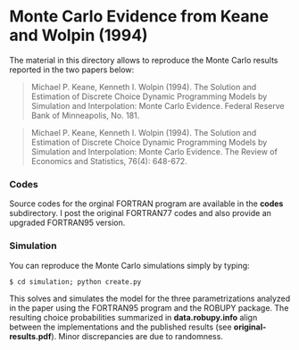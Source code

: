 # Monte Carlo Evidence from Keane and Wolpin (1994)

The material in this directory allows to reproduce the Monte Carlo results reported in the two papers below:

> Michael P. Keane, Kenneth I. Wolpin (1994). The Solution and Estimation of Discrete Choice Dynamic Programming Models by Simulation and Interpolation: Monte Carlo Evidence. Federal Reserve Bank of Minneapolis, No. 181.

> Michael P. Keane, Kenneth I. Wolpin (1994). The Solution and Estimation of Discrete Choice Dynamic Programming Models by Simulation and Interpolation: Monte Carlo Evidence. The Review of Economics and Statistics, 76(4): 648-672.

### Codes

Source codes for the orginal FORTRAN program are available in the **codes** subdirectory. I post the original FORTRAN77 codes and also provide an upgraded FORTRAN95 version.

### Simulation

You can reproduce the Monte Carlo simulations simply by typing:
 	
    $ cd simulation; python create.py

This solves and simulates the model for the three parametrizations analyzed in the paper using the FORTRAN95 program and the ROBUPY package. The resulting choice probabilities summarized in **data.robupy.info** align between the implementations and the published results (see **original-results.pdf**). Minor discrepancies are due to randomness.  

